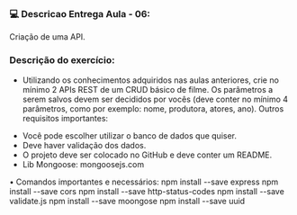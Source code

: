 ### :computer: Descricao Entrega Aula - 06:
<p>Criação de uma API.</p>

### Descrição do exercício:

* Utilizando os conhecimentos adquiridos nas aulas anteriores, crie no mínimo 2 APIs REST de um CRUD básico de filme. Os parâmetros a serem salvos devem ser decididos por vocês (deve conter no mínimo 4 parâmetros, como por exemplo: nome, produtora, atores, ano). Outros requisitos importantes:

- Você pode escolher utilizar o banco de dados que quiser.
- Deve haver validação dos dados.
- O projeto deve ser colocado no GitHub e deve conter um README.
- Lib Mongoose: mongoosejs.com

• Comandos importantes e necessários:
npm install --save express
npm install --save cors
npm install --save http-status-codes
npm install --save validate.js
npm install --save moongose
npm install --save uuid

